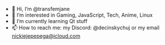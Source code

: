 - 👋 Hi, I’m @transfemjane
- 👀 I’m interested in Gaming, JavaScript, Tech, Anime, Linux
- 🌱 I’m currently learning Qt stuff
- 📫 How to reach me: my Discord: @decinskychuj or my email nickiejepepega@icloud.com
